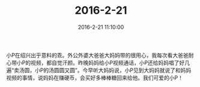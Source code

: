 ﻿---
title: 2016-2-21
date: 2016-2-21 11:10:00
tags:
categories: 爸爸
---
小P在绍兴出乎意料的乖。外公外婆大爸爸大妈妈带的很用心，我每次看大爸爸耐心带小P的视频，都自觉汗颜。昨晚妈妈给小P视频通话，小P还给妈妈唱了好几遍“卖汤圆，小P的汤圆圆又圆”。今早听大妈妈说，小P见到大妈妈就说了和妈妈视频的事情，说妈妈在赚硬币，会买好多棒棒糖回来给他。我们可爱的小P！ ​​​​ 